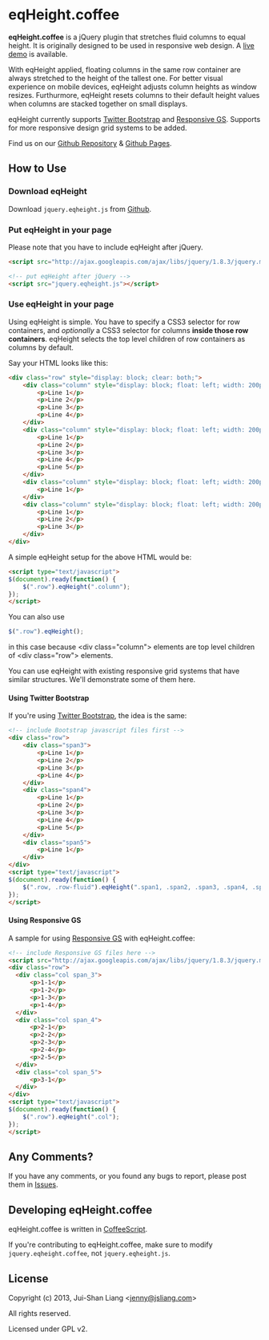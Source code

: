 # eqHeight.coffee

**eqHeight.coffee** is a jQuery plugin that stretches fluid columns to equal height. It is originally designed to be used in responsive web design.
A [live demo](http://jsliang.github.com/eqHeight.coffee/demo.html) is available.

With eqHeight applied, floating columns in the same row container are always stretched to the height of the tallest one.
For better visual experience on mobile devices, eqHeight adjusts column heights as window resizes.
Furthurmore, eqHeight resets columns to their default height values when columns are stacked together on small displays.

eqHeight currently supports [Twitter Bootstrap] and [Responsive GS]. Supports for more responsive design grid systems to be added.

[Twitter Bootstrap]:  http://twitter.github.com/bootstrap
[Responsive GS]:      http://responsive.gs/

Find us on our [Github Repository] & [Github Pages].

[Github Repository]:  http://github.com/jsliang/eqHeight.coffee
[Github Pages]:       http://jsliang.github.com/eqHeight.coffee


## How to Use

### Download eqHeight

Download `jquery.eqheight.js` from [Github](http://github.com/jsliang/eqHeight.coffee).

### Put eqHeight in your page

Please note that you have to include eqHeight after jQuery.

```html
<script src="http://ajax.googleapis.com/ajax/libs/jquery/1.8.3/jquery.min.js"></script>

<!-- put eqHeight after jQuery -->
<script src="jquery.eqheight.js"></script>
```

### Use eqHeight in your page

Using eqHeight is simple.
You have to specify a CSS3 selector for row containers, and *optionally* a CSS3 selector for columns **inside those row containers**.
eqHeight selects the top level children of row containers as columns by default.

Say your HTML looks like this:

```html
<div class="row" style="display: block; clear: both;">
    <div class="column" style="display: block; float: left; width: 200px;">
        <p>Line 1</p>
        <p>Line 2</p>
        <p>Line 3</p>
        <p>Line 4</p>
    </div>
    <div class="column" style="display: block; float: left; width: 200px;">
        <p>Line 1</p>
        <p>Line 2</p>
        <p>Line 3</p>
        <p>Line 4</p>
        <p>Line 5</p>
    </div>
    <div class="column" style="display: block; float: left; width: 200px;">
        <p>Line 1</p>
    </div>
    <div class="column" style="display: block; float: left; width: 200px;">
        <p>Line 1</p>
        <p>Line 2</p>
        <p>Line 3</p>
    </div>
</div>
```

A simple eqHeight setup for the above HTML would be:

```html
<script type="text/javascript">
$(document).ready(function() {
    $(".row").eqHeight(".column");
});
</script>
```

You can also use
```javascript
$(".row").eqHeight();
```
in this case because &lt;div class="column"&gt; elements are top level children of &lt;div class="row"&gt; elements.

You can use eqHeight with existing responsive grid systems that have similar structures.
We'll demonstrate some of them here.

#### Using Twitter Bootstrap

If you're using [Twitter Bootstrap], the idea is the same:

```html
<!-- include Bootstrap javascript files first -->
<div class="row">
    <div class="span3">
        <p>Line 1</p>
        <p>Line 2</p>
        <p>Line 3</p>
        <p>Line 4</p>
    </div>
    <div class="span4">
        <p>Line 1</p>
        <p>Line 2</p>
        <p>Line 3</p>
        <p>Line 4</p>
        <p>Line 5</p>
    </div>
    <div class="span5">
        <p>Line 1</p>
    </div>
</div>
<script type="text/javascript">
$(document).ready(function() {
    $(".row, .row-fluid").eqHeight(".span1, .span2, .span3, .span4, .span5, .span6, .span7, .span8, .span9, .span10, .span11, .span12");
});
</script>
```

#### Using Responsive GS

A sample for using [Responsive GS] with eqHeight.coffee:

```html
<!-- include Responsive GS files here -->
<script src="http://ajax.googleapis.com/ajax/libs/jquery/1.8.3/jquery.min.js"></script>
<div class="row">
  <div class="col span_3">
      <p>1-1</p>
      <p>1-2</p>
      <p>1-3</p>
      <p>1-4</p>
  </div>
  <div class="col span_4">
      <p>2-1</p>
      <p>2-2</p>
      <p>2-3</p>
      <p>2-4</p>
      <p>2-5</p>
  </div>
  <div class="col span_5">
      <p>3-1</p>
  </div>
</div>
<script type="text/javascript">
$(document).ready(function() {
    $(".row").eqHeight(".col");
});
</script>
```

## Any Comments?

If you have any comments, or you found any bugs to report, please post them in [Issues](http://github.com/jsliang/eqHeight.coffee/issues).


## Developing eqHeight.coffee

eqHeight.coffee is written in [CoffeeScript](http://coffeescript.org/).

If you're contributing to eqHeight.coffee, make sure to modify `jquery.eqheight.coffee`, not `jquery.eqheight.js`.



## License

Copyright (c) 2013, Jui-Shan Liang &lt;jenny@jsliang.com&gt;

All rights reserved.

Licensed under GPL v2.
